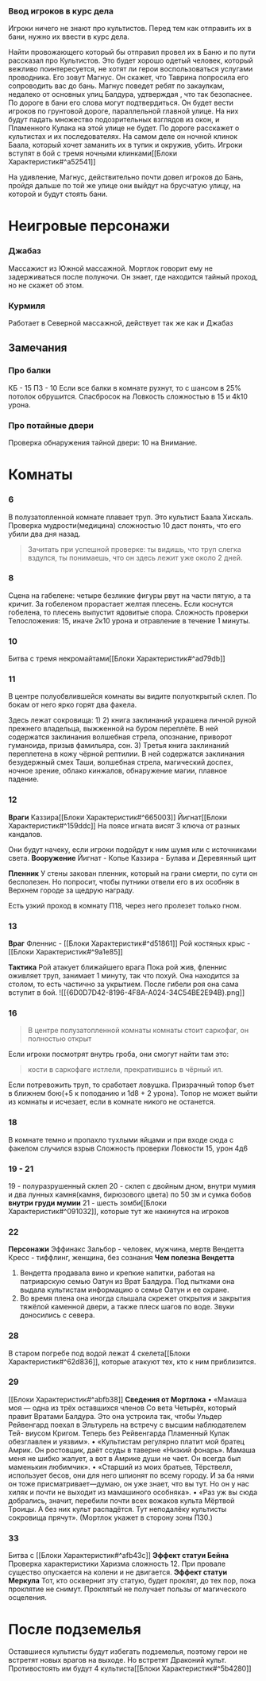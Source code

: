 ### Ввод игроков в курс дела
Игроки ничего не знают про культистов. Перед тем как отправить их в бани, нужно их ввести в курс дела.

Найти провожающего который бы отправил провел их в Баню и по пути рассказал про Культистов. Это будет хорошо одетый человек, который вежливо поинтересуется, не хотят ли герои воспользоваться услугами проводника. Его зовут Магнус. Он скажет, что Таврина попросила его сопроводить вас до бань.
Магнус поведет ребят по закаулкам, недалеко от основных улиц Балдура, удтверждая , что так безопаснее.
По дороге в бани его слова могут подтвердиться. Он будет вести игроков по грунтовой дороге, параллельной главной улице. На них будут падать множество подозрительных взглядов из окон, и Пламенного Кулака на этой улице не будет. 
По дороге расскажет о культистах и их последователях. На самом деле он ночной клинок Баала, который хочет заманить их в тупик и окружив, убить.
Игроки вступят в бой с тремя ночными клинками[[Блоки Характеристик#^a52541]]

На удивление, Магнус, действительно почти довел игроков до Бань, пройдя дальше по той же улице они выйдут на брусчатую улицу, на которой и будут стоять бани.


# Неигровые персонажи
### Джабаз
Массажист из Южной массажной. Мортлок говорит ему не задерживаться после полуночи. Он знает, где находится тайный проход, но не скажет об этом.

###  Курмиля
Работает в Северной массажной, действует так же как и Джабаз

## Замечания
### Про балки
КБ - 15 ПЗ - 10
Если все балки в комнате рухнут, то с шансом в 25% потолок обрушится.
Спасбросок на Ловкость сложностью в 15 и 4k10 урона.
### Про потайные двери
Проверка обнаружения тайной двери: 10 на Внимание.
# Комнаты

### 6
В полузатопленной комнате плавает труп. Это культист Баала Хискаль. 
Проверка мудрости(медицина) сложностью 10 даст понять, что его убили два дня назад.
>Зачитать при успешной проверке: ты видишь, что труп слегка вздулся, ты понимаешь, что он здесь лежит уже около 2 дней.
### 8
Сцена на габелене: четыре безликие фигуры рвут на части
пятую, а та кричит.
За гобеленом прорастает желтая плесень. Если коснутся гобелена, то плесень выпустит ядовитые спора.
Сложность проверки Телосложения: 15, иначе 2к10 урона и отравление в течение 1 минуты.
### 10
Битва с тремя некромайтами[[Блоки Характеристик#^ad79db]]
### 11

В центре полуобвлившейся комнаты вы видите полуоткрытый склеп. По бокам от него ярко горят два факела.

Здесь лежат сокровища:
1) 
2) книга заклинаний украшена личной руной прежнего владельца, выжженной на буром переплёте. В ней содержатся заклинания волшебная стрела, опознание, приворот гуманоида, призыв фамильяра, сон.
3) Третья книга заклинаний переплетена в кожу чёрной
	рептилии. В ней содержатся заклинания безудержный
	смех Таши, волшебная стрела, магический доспех, ночное зрение, облако кинжалов, обнаружение магии, плавное падение.
### 12
**Враги**
Каззира[[Блоки Характеристик#^665003]]
Йигнат[[Блоки Характеристик#^159ddc]]
На поясе игната висят 3 ключа от разных кандалов.

Они будут начеку, если игроки подойдут к ним шумя или с источниками света.
**Вооружение**
Йигнат - Копье
Каззира - Булава и Деревянный щит

**Пленник**
У стены закован пленник, который на грани смерти, по сути он бесполезен. Но попросит, чтобы путники отвели его в их особняк в Верхнем городе за щедрую награду.

Есть узкий проход в комнату П18, через него пролезет только гном.

### 13
**Враг**
Фленнис - [[Блоки Характеристик#^d51861]]
Рой костяных крыс - [[Блоки Характеристик#^9a1e85]]

**Тактика**
Рой атакует ближайшего врага
Пока рой жив, фленнис оживляет труп, занимает 1 минуту, так что похуй. Она находится за столом, то есть частично за укрытием.
После гибели роя она сама вступит в бой.
![[{6D0D7D42-8196-4F8A-A024-34C54BE2E94B}.png]]
### 16
>В центре полузатопленной комнаты комнаты стоит саркофаг, он полностью открыт

Если игроки посмотрят внутрь гроба, они смогут найти там это:

>кости в саркофаге истлели, прекратившись в чёрный ил.

Если потревожить труп, то сработает ловушка.
Призрачный топор бъет в ближнем бою(+5 к поподанию и 1d8 + 2 урона). Топор не может выйти из комнаты и исчезает, если в комнате никого не останется.

### 18
В комнате темно и пропахло тухлыми яйцами и при входе сюда с факелом случился взрыв
Сложность проверки Ловкости 15, урон 4д6
### 19 - 21
19 - полуразрушенный склеп
20 - склеп с двойным дном, внутри мумия и два лунных камня(камня, бирюзового цвета) по 50 зм и сумка бобов **внутри груди мумии**
21 - шесть зомби[[Блоки Характеристик#^091032]], которые тут же накинутся на игроков
### 22
**Персонажи**
Эффинакс Зальбор - человек, мужчина, мертв
Вендетта Кресс - тиффлинг, женщина, без сознания
**Чем полезна Вендетта**
1. Вендетта продавала вино и крепкие напитки, работая на патриарскую семью Оатун из Врат Балдура. Под пытками она выдала культистам информацию о семье Оатун и ее охране.
2. Во время плена она иногда слышала скрежет открытия и закрытия тяжёлой каменной двери, а также плеск шагов по воде. Звуки доносились с севера.
### 28
В старом погребе под водой лежат 4 скелета[[Блоки Характеристик#^62d836]], которые атакуют тех, кто к ним приблизится.
### 29
[[Блоки Характеристик#^abfb38]]
**Сведения от Мортлока**
• «Мамаша моя — одна из трёх оставшихся членов Со
вета Четырёх, который правит Вратами Балдура. Это
она устроила так, чтобы Ульдер Рейвенгард поехал
в Эльтурель на встречу с высшим наблюдателем Тей-
виусом Кригом. Теперь без Рейвенгарда Пламенный
Кулак обезглавлен и уязвим».
• «Культистам регулярно платит мой братец Амрик.
Он ростовщик, даёт ссуды в таверне «Низкий фонарь».
Мамаша меня не шибко жалует, а вот в Амрике души
не чает. Он всегда был маменькин любимчик».
• «Старший из моих братьев, Тёрствелл, использует
бесов, они для него шпионят по всему городу. И за ба
нями он тоже присматривает—думаю, он уже знает,
что вы тут. Но он у нас хиляк и почти не выходит
из мамашиного особняка».
• «Раз уж вы сюда добрались, значит, перебили почти
всех вожаков культа Мёртвой Троицы. А без них культ
распадётся. Тут неподалёку культисты сокровища
прячут». (Мортлок укажет в сторону зоны П30.)
### 33
Битва с [[Блоки Характеристик#^afb43c]]
**Эффект статуи Бейна**
Проверка характеристики Харизма сложность 12. При провале существо опускается на колени и не двигается.
**Эффект статуи Меркула**
Тот, кто осквернит эту статую, будет проклят, до тех пор, пока проклятие не снимут. Проклятый не получает пользы от магического осцеления.
# После подземелья
Оставшиеся культисты будут избегать подземелья, поэтому герои не встретят новых врагов на выходе. Но встретят Драконий культ.
Противостоять им будут 4 культиста[[Блоки Характеристик#^5b4280]]
